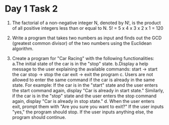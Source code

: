 # Day 1 Task 2

1. The factorial of a non-negative integer N, denoted by N!, is the product of all positive integers less than or equal to N.
5! = 5 x 4 x 3 x 2 x 1 = 120

2. Write a program that takes two numbers as input and finds out the GCD (greatest common divisor) of the two numbers using the Euclidean algorithm.
3. Create a program for "Car Racing" with the following functionalities:
a.The initial state of the car is in the "stop" state.
b.Display a help message to the user explaining the available commands:
start -> start the car
stop -> stop the car
exit -> exit the program
c. Users are not allowed to enter the same command if the car is already in the
same state. For example:
If the car is in the "start" state and the user enters the start command
again, display "Car is already in start state."
Similarly, if the car is in the "stop" state and the user enters the stop
command again, display "Car is already in stop state."
d. When the user enters exit, prompt them with "Are you sure you want to exit?"
If the user inputs "yes," the program should stop. If the user inputs anything
else, the program should continue.